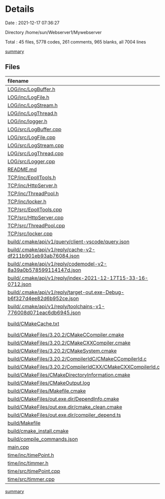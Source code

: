 # Details

Date : 2021-12-17 07:36:27

Directory /home/sun/Webserver1/Mywebserver

Total : 45 files,  5778 codes, 261 comments, 965 blanks, all 7004 lines

[summary](results.md)

## Files
| filename | language | code | comment | blank | total |
| :--- | :--- | ---: | ---: | ---: | ---: |
| [LOG/inc/LogBuffer.h](/LOG/inc/LogBuffer.h) | C++ | 30 | 0 | 14 | 44 |
| [LOG/inc/LogFile.h](/LOG/inc/LogFile.h) | C++ | 26 | 0 | 13 | 39 |
| [LOG/inc/LogStream.h](/LOG/inc/LogStream.h) | C++ | 51 | 0 | 17 | 68 |
| [LOG/inc/LogThread.h](/LOG/inc/LogThread.h) | C++ | 50 | 0 | 36 | 86 |
| [LOG/inc/logger.h](/LOG/inc/logger.h) | C++ | 32 | 0 | 21 | 53 |
| [LOG/src/LogBuffer.cpp](/LOG/src/LogBuffer.cpp) | C++ | 7 | 0 | 10 | 17 |
| [LOG/src/LogFile.cpp](/LOG/src/LogFile.cpp) | C++ | 86 | 5 | 32 | 123 |
| [LOG/src/LogStream.cpp](/LOG/src/LogStream.cpp) | C++ | 111 | 1 | 35 | 147 |
| [LOG/src/LogThread.cpp](/LOG/src/LogThread.cpp) | C++ | 111 | 1 | 31 | 143 |
| [LOG/src/Logger.cpp](/LOG/src/Logger.cpp) | C++ | 59 | 8 | 27 | 94 |
| [README.md](/README.md) | Markdown | 2 | 0 | 1 | 3 |
| [TCP/inc/EpollTools.h](/TCP/inc/EpollTools.h) | C++ | 10 | 5 | 9 | 24 |
| [TCP/inc/HttpServer.h](/TCP/inc/HttpServer.h) | C++ | 110 | 12 | 15 | 137 |
| [TCP/inc/ThreadPool.h](/TCP/inc/ThreadPool.h) | C++ | 109 | 1 | 9 | 119 |
| [TCP/inc/locker.h](/TCP/inc/locker.h) | C++ | 37 | 3 | 9 | 49 |
| [TCP/src/EpollTools.cpp](/TCP/src/EpollTools.cpp) | C++ | 57 | 0 | 8 | 65 |
| [TCP/src/HttpServer.cpp](/TCP/src/HttpServer.cpp) | C++ | 480 | 14 | 38 | 532 |
| [TCP/src/ThreadPool.cpp](/TCP/src/ThreadPool.cpp) | C++ | 1 | 0 | 5 | 6 |
| [TCP/src/locker.cpp](/TCP/src/locker.cpp) | C++ | 57 | 0 | 5 | 62 |
| [build/.cmake/api/v1/query/client-vscode/query.json](/build/.cmake/api/v1/query/client-vscode/query.json) | JSON | 1 | 0 | 0 | 1 |
| [build/.cmake/api/v1/reply/cache-v2-df211b901eb93ab76084.json](/build/.cmake/api/v1/reply/cache-v2-df211b901eb93ab76084.json) | JSON | 1,167 | 0 | 1 | 1,168 |
| [build/.cmake/api/v1/reply/codemodel-v2-8a39a0b578599114147d.json](/build/.cmake/api/v1/reply/codemodel-v2-8a39a0b578599114147d.json) | JSON | 59 | 0 | 1 | 60 |
| [build/.cmake/api/v1/reply/index-2021-12-17T15-33-16-0712.json](/build/.cmake/api/v1/reply/index-2021-12-17T15-33-16-0712.json) | JSON | 110 | 0 | 1 | 111 |
| [build/.cmake/api/v1/reply/target-out.exe-Debug-b6f327d4ee82d6b952ce.json](/build/.cmake/api/v1/reply/target-out.exe-Debug-b6f327d4ee82d6b952ce.json) | JSON | 213 | 0 | 1 | 214 |
| [build/.cmake/api/v1/reply/toolchains-v1-776008d071eac6db6945.json](/build/.cmake/api/v1/reply/toolchains-v1-776008d071eac6db6945.json) | JSON | 101 | 0 | 1 | 102 |
| [build/CMakeCache.txt](/build/CMakeCache.txt) | CMake Cache | 303 | 0 | 65 | 368 |
| [build/CMakeFiles/3.20.2/CMakeCCompiler.cmake](/build/CMakeFiles/3.20.2/CMakeCCompiler.cmake) | CMake | 61 | 0 | 18 | 79 |
| [build/CMakeFiles/3.20.2/CMakeCXXCompiler.cmake](/build/CMakeFiles/3.20.2/CMakeCXXCompiler.cmake) | CMake | 72 | 0 | 20 | 92 |
| [build/CMakeFiles/3.20.2/CMakeSystem.cmake](/build/CMakeFiles/3.20.2/CMakeSystem.cmake) | CMake | 10 | 0 | 6 | 16 |
| [build/CMakeFiles/3.20.2/CompilerIdC/CMakeCCompilerId.c](/build/CMakeFiles/3.20.2/CompilerIdC/CMakeCCompilerId.c) | C | 570 | 58 | 125 | 753 |
| [build/CMakeFiles/3.20.2/CompilerIdCXX/CMakeCXXCompilerId.cpp](/build/CMakeFiles/3.20.2/CompilerIdCXX/CMakeCXXCompilerId.cpp) | C++ | 561 | 60 | 123 | 744 |
| [build/CMakeFiles/CMakeDirectoryInformation.cmake](/build/CMakeFiles/CMakeDirectoryInformation.cmake) | CMake | 12 | 0 | 5 | 17 |
| [build/CMakeFiles/CMakeOutput.log](/build/CMakeFiles/CMakeOutput.log) | Log | 379 | 0 | 31 | 410 |
| [build/CMakeFiles/Makefile.cmake](/build/CMakeFiles/Makefile.cmake) | CMake | 42 | 0 | 6 | 48 |
| [build/CMakeFiles/out.exe.dir/DependInfo.cmake](/build/CMakeFiles/out.exe.dir/DependInfo.cmake) | CMake | 25 | 0 | 6 | 31 |
| [build/CMakeFiles/out.exe.dir/cmake_clean.cmake](/build/CMakeFiles/out.exe.dir/cmake_clean.cmake) | CMake | 32 | 0 | 2 | 34 |
| [build/CMakeFiles/out.exe.dir/compiler_depend.ts](/build/CMakeFiles/out.exe.dir/compiler_depend.ts) | TypeScript | 2 | 0 | 1 | 3 |
| [build/Makefile](/build/Makefile) | Makefile | 285 | 81 | 113 | 479 |
| [build/cmake_install.cmake](/build/cmake_install.cmake) | CMake | 46 | 0 | 9 | 55 |
| [build/compile_commands.json](/build/compile_commands.json) | JSON | 62 | 0 | 0 | 62 |
| [main.cpp](/main.cpp) | C++ | 102 | 12 | 19 | 133 |
| [time/inc/timePoint.h](/time/inc/timePoint.h) | C++ | 28 | 0 | 14 | 42 |
| [time/inc/timmer.h](/time/inc/timmer.h) | C++ | 35 | 0 | 22 | 57 |
| [time/src/timePoint.cpp](/time/src/timePoint.cpp) | C++ | 36 | 0 | 23 | 59 |
| [time/src/timmer.cpp](/time/src/timmer.cpp) | C++ | 38 | 0 | 17 | 55 |

[summary](results.md)